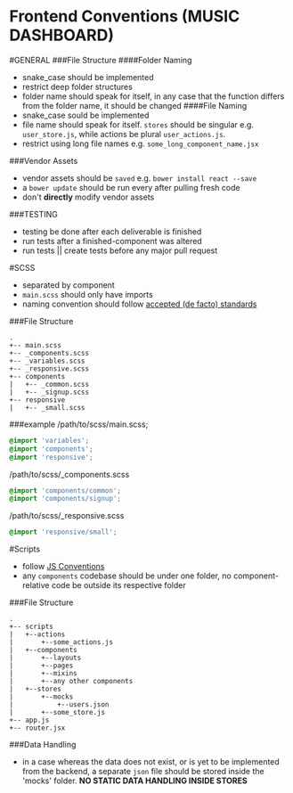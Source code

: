 Frontend Conventions (MUSIC DASHBOARD)
====
#GENERAL
###File Structure
####Folder Naming

 - snake_case should be implemented
 - restrict deep folder structures
 - folder name should speak for itself, in any case that the function differs from the folder name, it should be changed
####File Naming
 - snake_case sould be implemented
 - file name should speak for itself. `stores` should be singular e.g. `user_store.js`, while actions be plural `user_actions.js`.
 - restrict using long file names e.g. `some_long_component_name.jsx`

###Vendor Assets

 - vendor assets should be `saved` e.g. `bower install react --save`
 - a `bower update` should be run every after pulling fresh code
 - don't **directly** modify vendor assets
 

###TESTING

 - testing be done after each deliverable is finished
 - run tests after a finished-component was altered
 - run tests || create tests before any major pull request

#SCSS

 - separated by component
 - `main.scss` should only have imports
 - naming convention should follow [accepted (de facto) standards](https://github.com/rstacruz/rscss)

###File Structure

```
.
+-- main.scss
+-- _components.scss
+-- _variables.scss
+-- _responsive.scss
+-- components
|	+-- _common.scss
| 	+-- _signup.scss
+-- responsive
|	+-- _small.scss
```

###example
/path/to/scss/main.scss;
```css
@import 'variables';
@import 'components';
@import 'responsive';
```

/path/to/scss/_components.scss
```css
@import 'components/common';
@import 'components/signup';
```

/path/to/scss/_responsive.scss
```css
@import 'responsive/small';
```

#Scripts

 - follow [JS Conventions](https://github.com/anyTV/JS-conventions)
 - any `components` codebase should be under one folder, no component-relative code be outside its respective folder

###File Structure
 
```
.
+-- scripts
|	+--actions
|		+--some_actions.js
|	+--components
| 		+--layouts
|		+--pages
|		+--mixins
|		+--any other components
| 	+--stores
|		+--mocks
|			+--users.json
|		+--some_store.js
+-- app.js
+-- router.jsx
```

###Data Handling

 - in a case whereas the data does not exist, or is yet to be implemented from the backend, a separate `json` file should be stored inside the 'mocks' folder. **NO STATIC DATA HANDLING INSIDE STORES**


